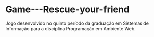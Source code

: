 # Game---Rescue-your-friend

Jogo desenvolvido no quinto período da graduação em Sistemas de Informação para a disciplina Programação em Ambiente Web.
